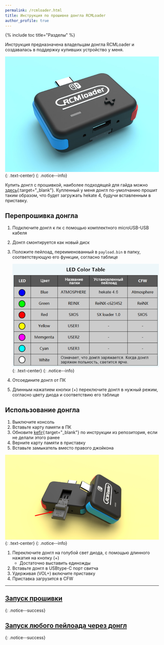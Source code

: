 ```yaml
---
permalink: /rcmloader.html
title: Инструкция по прошивке донгла RCMLoader
author_profile: true
---
```

{% include toc title="Разделы" %}

Инструкция предназначена владельцам донгла RCMLoader и создавалась в поддержку купивших устройство у меня. 

![](/images/dongle/rcmloader.jpg)
{: .text-center}
{: .notice--info}

Купить донгл с прошивкой, наиболее подходящей для гайда можно [здесь](https://vk.com/market-125012133?w=product-125012133_1694790%2Fquery){:target="_blank"}. Купленный у меня донгл по-умолчанию прошит таким образом, что будет загружать hekate 4, будучи вставленным в приставку. 

## Перепрошивка донгла

1. Подключите донгл к пк с помощью комплектного microUSB-USB кабеля
1. Донгл смонтируется как новый диск
1. Положите пейлоад, переименованный в `payload.bin` в папку, соответствующую его функции, согласно таблице

	![](/images/dongle/rcmloader_table.png)
	{: .text-center}
	{: .notice--info}

1. Отсоедините донгл от ПК
1. Длинным нажатием кнопки (+) переключите донгл в нужный режим, согласно цвету диода и соответствию его таблице

## Использование донгла

1. Выключите консоль
1. Вставьте карту памяти в ПК
1. Обновите [kefir](https://github.com/rashevskyv/switch/releases/latest){:target="_blank"} по инструкции из репозитория, если не делали этого ранее
1. Верните карту памяти в приставку
1. Вставьте замыкатель вместо правого джойкона

![](/images/dongle/rcmloader_jig.png)
{: .text-center}
{: .notice--info}

1. Переключите донгл на голубой свет диода, с помощью длинного нажатия на кнопку (+)
	* Достаточно выставить единожды
1. Вставьте донгл в USBtype-C порт свитча
1. Удерживая (VOL+) включите приставку
1. Приставка загрузится в CFW

___

## [Запуск прошивки](launch-cfw)
{: .notice--success}

## [Запуск любого пейлоада через донгл](fusee-gelee#%D0%B7%D0%B0%D0%BF%D1%83%D1%81%D0%BA-%D1%87%D0%B5%D1%80%D0%B5%D0%B7-%D0%B4%D0%BE%D0%BD%D0%B3%D0%BB)
{: .notice--success}